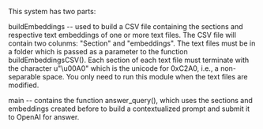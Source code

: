 This system has two parts:

buildEmbeddings -- used to build a CSV file containing the sections and respective text embeddings of one or more text files. The CSV file will contain two colunms: 
"Section" and "embeddings". The text files must be in a folder which is passed as a parameter to the function buildEmbeddingsCSV(). 
Each section of each text file must terminate with the character u"\u00A0" which is the unicode for 0xC2A0, i.e., a non-separable space. 
You only need to run this module when the text files are modified.

main -- contains the function answer_query(), which uses the sections and embeddings created before to build a contextualized prompt and submit it to OpenAI for answer.
